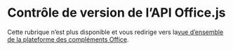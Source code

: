 # <a name="officejs-api-versioning"></a>Contrôle de version de l’API Office.js 

Cette rubrique n’est plus disponible et vous redirige vers la[vue d’ensemble de la plateforme des compléments Office](https://dev.office.com/docs/add-ins/overview/office-add-ins).
